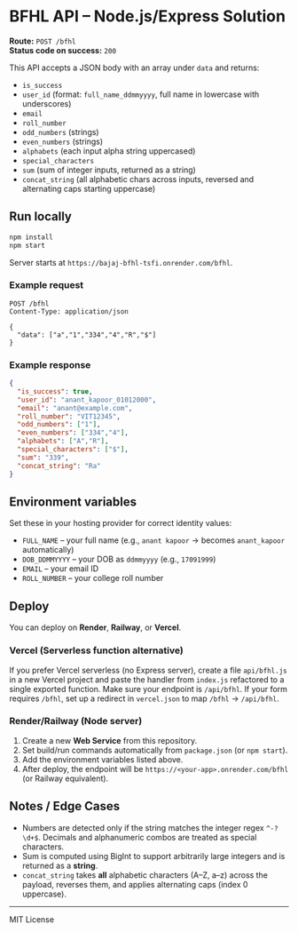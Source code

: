 # BFHL API – Node.js/Express Solution

**Route:** `POST /bfhl`  
**Status code on success:** `200`

This API accepts a JSON body with an array under `data` and returns:
- `is_success`
- `user_id` (format: `full_name_ddmmyyyy`, full name in lowercase with underscores)
- `email`
- `roll_number`
- `odd_numbers` (strings)
- `even_numbers` (strings)
- `alphabets` (each input alpha string uppercased)
- `special_characters`
- `sum` (sum of integer inputs, returned as a string)
- `concat_string` (all alphabetic chars across inputs, reversed and alternating caps starting uppercase)

## Run locally

```bash
npm install
npm start
```

Server starts at `https://bajaj-bfhl-tsfi.onrender.com/bfhl`.

### Example request

```http
POST /bfhl
Content-Type: application/json

{
  "data": ["a","1","334","4","R","$"]
}
```

### Example response

```json
{
  "is_success": true,
  "user_id": "anant_kapoor_01012000",
  "email": "anant@example.com",
  "roll_number": "VIT12345",
  "odd_numbers": ["1"],
  "even_numbers": ["334","4"],
  "alphabets": ["A","R"],
  "special_characters": ["$"],
  "sum": "339",
  "concat_string": "Ra"
}
```

## Environment variables

Set these in your hosting provider for correct identity values:

- `FULL_NAME` – your full name (e.g., `anant kapoor` → becomes `anant_kapoor` automatically)
- `DOB_DDMMYYYY` – your DOB as `ddmmyyyy` (e.g., `17091999`)
- `EMAIL` – your email ID
- `ROLL_NUMBER` – your college roll number

## Deploy

You can deploy on **Render**, **Railway**, or **Vercel**.

### Vercel (Serverless function alternative)

If you prefer Vercel serverless (no Express server), create a file `api/bfhl.js` in a new Vercel project and paste the handler from `index.js` refactored to a single exported function. Make sure your endpoint is `/api/bfhl`. If your form requires `/bfhl`, set up a redirect in `vercel.json` to map `/bfhl` → `/api/bfhl`.

### Render/Railway (Node server)

1. Create a new **Web Service** from this repository.
2. Set build/run commands automatically from `package.json` (or `npm start`).
3. Add the environment variables listed above.
4. After deploy, the endpoint will be `https://<your-app>.onrender.com/bfhl` (or Railway equivalent).

## Notes / Edge Cases

- Numbers are detected only if the string matches the integer regex `^-?\d+$`. Decimals and alphanumeric combos are treated as special characters.
- Sum is computed using BigInt to support arbitrarily large integers and is returned as a **string**.
- `concat_string` takes **all** alphabetic characters (A–Z, a–z) across the payload, reverses them, and applies alternating caps (index 0 uppercase).

---

MIT License
